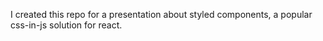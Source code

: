 I created this repo for a presentation about styled components, a popular css-in-js solution for react.